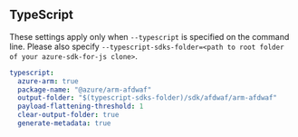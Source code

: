 ## TypeScript

These settings apply only when `--typescript` is specified on the command line.
Please also specify `--typescript-sdks-folder=<path to root folder of your azure-sdk-for-js clone>`.

``` yaml $(typescript)
typescript:
  azure-arm: true
  package-name: "@azure/arm-afdwaf"
  output-folder: "$(typescript-sdks-folder)/sdk/afdwaf/arm-afdwaf"
  payload-flattening-threshold: 1
  clear-output-folder: true
  generate-metadata: true
```
